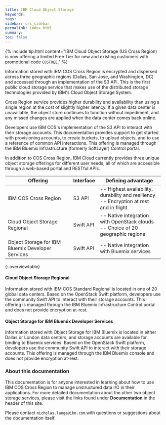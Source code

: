 ```yaml
---
title: IBM Cloud Object Storage
keywords: 
tags:
sidebar: crs_sidebar
permalink: index.html
summary: 
toc: false
---
```



{% include tip.html content="IBM Cloud Object Storage (US Cross Region) is now offering a limited Free Tier for new and existing customers with promotional code `COSFREE`." %}

Information stored with IBM COS Cross Region is encrypted and dispersed across three geographic regions (Dallas, San Jose, and Washington, DC) and accessed through an implementation of the S3 API. This is the first public cloud storage service that makes use of the distributed storage technologies provided by IBM's Cloud Object Storage System. 

Cross Region service provides higher durability and availability than using a single region at the cost of slightly higher latency.  If a given data center is unavailable, the object store continues to function without impediment, and any missed changes are applied when the data center comes back online.

Developers use IBM COS's implementation of the S3 API to interact with their storage accounts. This documentation provides support to get started with provisioning accounts, to create buckets, to upload objects, and to use a reference of common API interactions. This offering is managed through the IBM Bluemix Infrastructure (formerly SoftLayer) Control portal.

In addition to COS Cross Region, IBM Cloud currently provides three unique object storage offerings for different user needs, all of which are accessible through a web-based portal and RESTful APIs.

| Offering | Interface | Defining advantage |
|-- |-- |-- |
| IBM COS Cross Region | S3 API | -- Highest availability, durability and resiliency<br> -- Encryption at rest and in flight|
| Cloud Object Storage Regional | Swift API | -- Native integration with OpenStack clouds <br> -- Choice of 20 geographic regions|
| Object Storage for IBM Bluemix Developer Services | Swift API | -- Native integration with Bluemix services |
{:.overviewtable}

#### Cloud Object Storage Regional

Information stored with IBM COS Standard Regional is located in one of 20 global data centers. Based on the OpenStack Swift platform, developers use the community Swift API to interact with their storage accounts. This offering is managed through the IBM Bluemix Infrastructure Control portal and does not provide encryption at-rest.

#### Object Storage for IBM Bluemix Developer Services

Information stored with Object Storage for IBM Bluemix is located in either Dallas or London data centers, and storage accounts are available for binding to Bluemix services. Based on the OpenStack Swift platform, developers use the community Swift API to interact with their storage accounts. This offering is managed through the IBM Bluemix console and does not provide encryption at-rest.

### About this documentation

This documentation is for anyone interested in learning about how to use IBM COS Cross Region to manage unstructured data I/O in their applications. For more detailed documentation about the other two object storage services, please visit the links found under **Documentation** in the header of this site.

Please contact `nicholas.lange@ibm.com` with questions or suggestions about the documentation itself.

